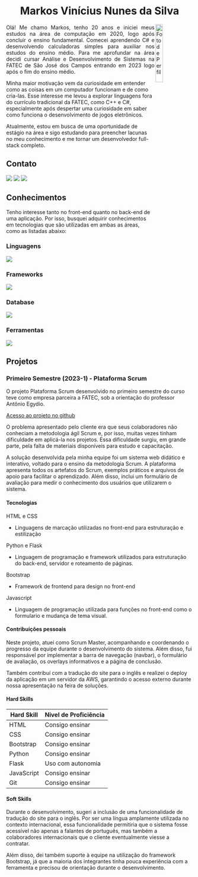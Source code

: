 <h1 align="center">Markos Vinícius Nunes da Silva</h1> 
<div style="display: inline_block">
  <img align="right" src="https://github.com/user-attachments/assets/f0fd6a7b-7ef2-46ad-bca8-5d903b8a42db" alt="Foto de Perfil" height="20%" width="20%">
</div>

<p align="justify"  >
  Olá! Me chamo Markos, tenho 20 anos e iniciei meus estudos na área de computação em 2020, logo após concluir o ensino fundamental. Comecei aprendendo C# e desenvolvendo calculadoras simples para auxiliar nos estudos do ensino médio.
 Para me aprofundar na área decidi cursar Análise e Desenvolvimento de Sistemas na FATEC de São José dos Campos entrando em 2023 logo após o fim do ensino médio.
  
Minha maior motivação vem da curiosidade em entender como as coisas em um computador funcionam e de como cria-las. Esse interesse me levou a explorar linguagens fora do currículo tradicional da FATEC, como C++ e C#, especialmente após despertar uma curiosidade em saber como funciona o desenvolvimento de jogos eletrônicos.

Atualmente, estou em busca de uma oportunidade de estágio na área e sigo estudando para preencher lacunas no meu conhecimento e me tornar um desenvolvedor full-stack completo.
</p> 

## Contato
<a href="https://github.com/markvn2" target="_blank"><img src="https://img.shields.io/badge/-Github-100000?style=for-the-badge&logo=github&logoColor=white" target="_blank"></a>
<a href="https://www.linkedin.com/in/markos-vin%C3%ADcius-nunes-230448268/" target="_blank"><img src="https://img.shields.io/badge/-LinkedIn-%230077B5?style=for-the-badge&logoColor=white" target="_blank"></a>
<a href = "mailto:markosvinicius.nunes@gmail.com"><img src="https://img.shields.io/badge/Gmail-D14836?style=for-the-badge&logo=gmail&logoColor=white" target="_blank"></a>


## Conhecimentos 

Tenho interesse tanto no front-end quanto no back-end de uma aplicação. Por isso, busquei adquirir conhecimentos em tecnologias que são utilizadas em ambas as áreas, como as listadas abaixo:

<h3>
Linguagens
</h3>
<img src="https://skillicons.dev/icons?i=html,css,js,ts,cs,cpp,java,python&perline=4">
<h3>
Frameworks
</h3>
<img src="https://skillicons.dev/icons?i=react,nextjs&perline=7">
<h3>
Database
</h3>
<img src="https://skillicons.dev/icons?i=mysql,mongodb&perline=7">
<h3>
Ferramentas
</h3>
<img src="https://skillicons.dev/icons?i=git,nodejs&perline=7">

## Projetos 

### Primeiro Semestre (2023-1) - Plataforma Scrum

O projeto Plataforma Scrum desenvolvido no primeiro semestre do curso teve como empresa parceira a FATEC, sob a orientação do professor Antônio Egydio.

[Acesso ao projeto no github](https://github.com/Byte-Boost/Plataforma-Scrum)

O problema apresentado pelo cliente era que seus colaboradores não conheciam a metodologia ágil Scrum e, por isso, muitas vezes tinham dificuldade em aplicá-la nos projetos. Essa dificuldade surgiu, em grande parte, pela falta de materiais disponíveis para estudo e capacitação.

A solução desenvolvida pela minha equipe foi um sistema web didático e interativo, voltado para o ensino da metodologia Scrum. A plataforma apresenta todos os artefatos do Scrum, exemplos práticos e arquivos de apoio para facilitar o aprendizado. Além disso, inclui um formulário de avaliação para medir o conhecimento dos usuários que utilizarem o sistema.

#### Tecnologias

 HTML e CSS 
 - Linguagens de marcação utilizadas no front-end para estruturação e estilização

 Python e Flask
 - Linguagem de programação e framework utilizados para estruturação do back-end, servidor e roteamento de páginas.

 Bootstrap
 - Framework de frontend para design no front-end
   
 Javascript
 - Linguagem de programação utilizada para funções no front-end como o formulario e mudança de tema visual.

#### Contribuições pessoais

Neste projeto, atuei como Scrum Master, acompanhando e coordenando o progresso da equipe durante o desenvolvimento do sistema. Além disso, fui responsável por implementar a barra de navegação (navbar), o formulário de avaliação, os overlays informativos e a página de conclusão.

Também contribuí com a tradução do site para o inglês e realizei o deploy da aplicação em um servidor da AWS, garantindo o acesso externo durante nossa apresentação na feira de soluções.

#### Hard Skills

| Hard Skill | Nivel de Proficiência | 
|-------------|-------------|
| HTML  | Consigo ensinar |
| CSS | Consigo ensinar |
| Bootstrap | Consigo ensinar |
| Python | Consigo ensinar |
| Flask | Uso com autonomia |
| JavaScript | Consigo ensinar |
| Git | Consigo ensinar |


#### Soft Skills

Durante o desenvolvimento, sugeri a inclusão de uma funcionalidade de tradução do site para o inglês. Por ser uma língua amplamente utilizada no contexto internacional, essa funcionalidade permitiria que o sistema fosse acessível não apenas a falantes de português, mas também a colaboradores internacionais que o cliente eventualmente viesse a contratar.

Além disso, dei também suporte à equipe na utilização do framework Bootstrap, já que a maioria dos integrantes tinha pouca experiência com a ferramenta e precisou de orientação durante o desenvolvimento.
